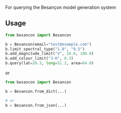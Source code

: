 For querying the Besançon model generation system

Usage
-----

``` python
from besancon import Besancon

b = Besancon(email="test@example.com")
b.limit_spectral_type("1.0", "9.5")
b.add_magnitude_limit("V", 10.0, 100.0)
b.add_colour_limit("J-H", 0.3)
b.query(lat=20.3, long=51.2, area=64.0)
```


or

```python
from besancon import Besancon

b = Besancon.from_dict(...)

# or
b = Besancon.from_json(...)

```
